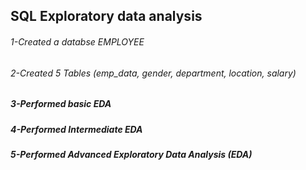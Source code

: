 ## SQL Exploratory data analysis 
###### 1-Created a databse EMPLOYEE
###### 2-Created 5 Tables (emp_data, gender, department, location, salary)
##### 3-Performed basic EDA
##### 4-Performed Intermediate EDA
##### 5-Performed Advanced Exploratory Data Analysis (EDA)
